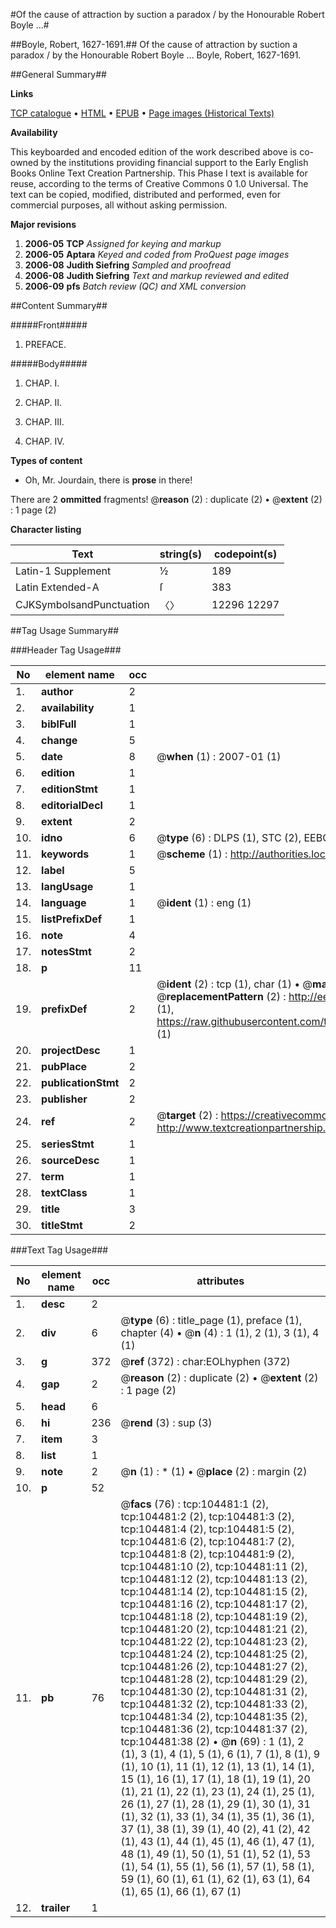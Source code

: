 #Of the cause of attraction by suction a paradox / by the Honourable Robert Boyle ...#

##Boyle, Robert, 1627-1691.##
Of the cause of attraction by suction a paradox / by the Honourable Robert Boyle ...
Boyle, Robert, 1627-1691.

##General Summary##

**Links**

[TCP catalogue](http://www.ota.ox.ac.uk/tcp/)  • 
[HTML](http://tei.it.ox.ac.uk/tcp/Texts-HTML/free/A29/A29012.html)  • 
[EPUB](http://tei.it.ox.ac.uk/tcp/Texts-EPUB/free/A29/A29012.epub) • 
[Page images (Historical Texts)](https://data.historicaltexts.jisc.ac.uk/view?pubId=eebo-15713749e&pageId=eebo-15713749e-104481-1)

**Availability**

This keyboarded and encoded edition of the
	       work described above is co-owned by the institutions
	       providing financial support to the Early English Books
	       Online Text Creation Partnership. This Phase I text is
	       available for reuse, according to the terms of Creative
	       Commons 0 1.0 Universal. The text can be copied,
	       modified, distributed and performed, even for
	       commercial purposes, all without asking permission.

**Major revisions**

1. __2006-05__ __TCP__ *Assigned for keying and markup*
1. __2006-05__ __Aptara__ *Keyed and coded from ProQuest page images*
1. __2006-08__ __Judith Siefring__ *Sampled and proofread*
1. __2006-08__ __Judith Siefring__ *Text and markup reviewed and edited*
1. __2006-09__ __pfs__ *Batch review (QC) and XML conversion*

##Content Summary##

#####Front#####

1. PREFACE.

#####Body#####

1. CHAP. I.

1. CHAP. II.

1. CHAP. III.

1. CHAP. IV.

**Types of content**

  * Oh, Mr. Jourdain, there is **prose** in there!

There are 2 **ommitted** fragments! 
 @__reason__ (2) : duplicate (2)  •  @__extent__ (2) : 1 page (2)

**Character listing**


|Text|string(s)|codepoint(s)|
|---|---|---|
|Latin-1 Supplement|½|189|
|Latin Extended-A|ſ|383|
|CJKSymbolsandPunctuation|〈〉|12296 12297|

##Tag Usage Summary##

###Header Tag Usage###

|No|element name|occ|attributes|
|---|---|---|---|
|1.|__author__|2||
|2.|__availability__|1||
|3.|__biblFull__|1||
|4.|__change__|5||
|5.|__date__|8| @__when__ (1) : 2007-01 (1)|
|6.|__edition__|1||
|7.|__editionStmt__|1||
|8.|__editorialDecl__|1||
|9.|__extent__|2||
|10.|__idno__|6| @__type__ (6) : DLPS (1), STC (2), EEBO-CITATION (1), OCLC (1), VID (1)|
|11.|__keywords__|1| @__scheme__ (1) : http://authorities.loc.gov/ (1)|
|12.|__label__|5||
|13.|__langUsage__|1||
|14.|__language__|1| @__ident__ (1) : eng (1)|
|15.|__listPrefixDef__|1||
|16.|__note__|4||
|17.|__notesStmt__|2||
|18.|__p__|11||
|19.|__prefixDef__|2| @__ident__ (2) : tcp (1), char (1)  •  @__matchPattern__ (2) : ([0-9\-]+):([0-9IVX]+) (1), (.+) (1)  •  @__replacementPattern__ (2) : http://eebo.chadwyck.com/downloadtiff?vid=$1&page=$2 (1), https://raw.githubusercontent.com/textcreationpartnership/Texts/master/tcpchars.xml#$1 (1)|
|20.|__projectDesc__|1||
|21.|__pubPlace__|2||
|22.|__publicationStmt__|2||
|23.|__publisher__|2||
|24.|__ref__|2| @__target__ (2) : https://creativecommons.org/publicdomain/zero/1.0/ (1), http://www.textcreationpartnership.org/docs/. (1)|
|25.|__seriesStmt__|1||
|26.|__sourceDesc__|1||
|27.|__term__|1||
|28.|__textClass__|1||
|29.|__title__|3||
|30.|__titleStmt__|2||


###Text Tag Usage###

|No|element name|occ|attributes|
|---|---|---|---|
|1.|__desc__|2||
|2.|__div__|6| @__type__ (6) : title_page (1), preface (1), chapter (4)  •  @__n__ (4) : 1 (1), 2 (1), 3 (1), 4 (1)|
|3.|__g__|372| @__ref__ (372) : char:EOLhyphen (372)|
|4.|__gap__|2| @__reason__ (2) : duplicate (2)  •  @__extent__ (2) : 1 page (2)|
|5.|__head__|6||
|6.|__hi__|236| @__rend__ (3) : sup (3)|
|7.|__item__|3||
|8.|__list__|1||
|9.|__note__|2| @__n__ (1) : * (1)  •  @__place__ (2) : margin (2)|
|10.|__p__|52||
|11.|__pb__|76| @__facs__ (76) : tcp:104481:1 (2), tcp:104481:2 (2), tcp:104481:3 (2), tcp:104481:4 (2), tcp:104481:5 (2), tcp:104481:6 (2), tcp:104481:7 (2), tcp:104481:8 (2), tcp:104481:9 (2), tcp:104481:10 (2), tcp:104481:11 (2), tcp:104481:12 (2), tcp:104481:13 (2), tcp:104481:14 (2), tcp:104481:15 (2), tcp:104481:16 (2), tcp:104481:17 (2), tcp:104481:18 (2), tcp:104481:19 (2), tcp:104481:20 (2), tcp:104481:21 (2), tcp:104481:22 (2), tcp:104481:23 (2), tcp:104481:24 (2), tcp:104481:25 (2), tcp:104481:26 (2), tcp:104481:27 (2), tcp:104481:28 (2), tcp:104481:29 (2), tcp:104481:30 (2), tcp:104481:31 (2), tcp:104481:32 (2), tcp:104481:33 (2), tcp:104481:34 (2), tcp:104481:35 (2), tcp:104481:36 (2), tcp:104481:37 (2), tcp:104481:38 (2)  •  @__n__ (69) : 1 (1), 2 (1), 3 (1), 4 (1), 5 (1), 6 (1), 7 (1), 8 (1), 9 (1), 10 (1), 11 (1), 12 (1), 13 (1), 14 (1), 15 (1), 16 (1), 17 (1), 18 (1), 19 (1), 20 (1), 21 (1), 22 (1), 23 (1), 24 (1), 25 (1), 26 (1), 27 (1), 28 (1), 29 (1), 30 (1), 31 (1), 32 (1), 33 (1), 34 (1), 35 (1), 36 (1), 37 (1), 38 (1), 39 (1), 40 (2), 41 (2), 42 (1), 43 (1), 44 (1), 45 (1), 46 (1), 47 (1), 48 (1), 49 (1), 50 (1), 51 (1), 52 (1), 53 (1), 54 (1), 55 (1), 56 (1), 57 (1), 58 (1), 59 (1), 60 (1), 61 (1), 62 (1), 63 (1), 64 (1), 65 (1), 66 (1), 67 (1)|
|12.|__trailer__|1||
